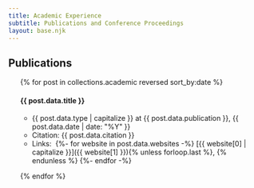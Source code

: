 ```yaml
---
title: Academic Experience
subtitle: Publications and Conference Proceedings
layout: base.njk
---
```


## Publications

<ul>
{% for post in collections.academic reversed sort_by:date %}

#### {{ post.data.title }}

- {{ post.data.type | capitalize }} at {{ post.data.publication }}, <time>{{ post.data.date | date: "%Y" }}</time>
- Citation: {{ post.data.citation }}
- Links:&nbsp;
  {%- for website in post.data.websites -%}
    [{{ website[0] | capitalize }}]({{ website[1] }}){% unless forloop.last %}, {% endunless %}
  {%- endfor -%}

{% endfor %}
</ul>
